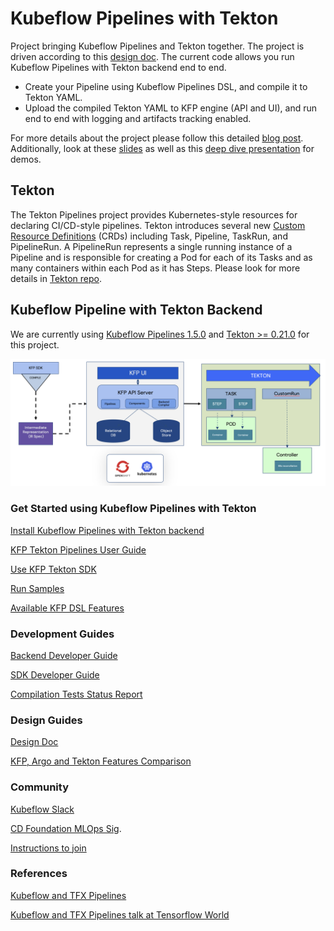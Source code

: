 # Kubeflow Pipelines with Tekton

Project bringing Kubeflow Pipelines and Tekton together. The project is driven
according to this [design doc](http://bit.ly/kfp-tekton). The current code allows
you run Kubeflow Pipelines with Tekton backend end to end.

* Create your Pipeline using Kubeflow Pipelines DSL, and compile it to Tekton YAML.
* Upload the compiled Tekton YAML to KFP engine (API and UI), and run end to end
  with logging and artifacts tracking enabled.

For more details about the project please follow this detailed [blog post](https://developer.ibm.com/blogs/kubeflow-pipelines-with-tekton-and-watson/).
Additionally, look at these [slides](https://www.slideshare.net/AnimeshSingh/kubeflow-pipelines-with-tekton-236769976)
as well as this [deep dive presentation](https://www.youtube.com/watch?v=AYIeNtXLT_k)
for demos.

## Tekton

The Tekton Pipelines project provides Kubernetes-style resources for declaring
CI/CD-style pipelines. Tekton introduces several new [Custom Resource Definitions](https://kubernetes.io/docs/concepts/extend-kubernetes/api-extension/custom-resources/)
(CRDs) including Task, Pipeline, TaskRun, and PipelineRun. A PipelineRun represents
a single running instance of a Pipeline and is responsible for creating a Pod for
each of its Tasks and as many containers within each Pod as it has Steps. Please
look for more details in [Tekton repo](https://github.com/tektoncd/pipeline).

## Kubeflow Pipeline with Tekton Backend

We are currently using [Kubeflow Pipelines 1.5.0](https://github.com/kubeflow/pipelines/releases/tag/1.5.0) and
[Tekton >= 0.21.0](https://github.com/tektoncd/pipeline/releases/tag/v0.21.0)
for this project.

![kfp-tekton](images/kfp-tekton.png)

### Get Started using Kubeflow Pipelines with Tekton

[Install Kubeflow Pipelines with Tekton backend](/guides/kfp_tekton_install.md)

[KFP Tekton Pipelines User Guide](/guides/kfp-user-guide/README.md)

[Use KFP Tekton SDK](/sdk/README.md)

[Run Samples](/samples/README.md)

[Available KFP DSL Features](/sdk/FEATURES.md)

### Development Guides

[Backend Developer Guide](/guides/developer_guide.md)

[SDK Developer Guide](/sdk/python/README.md)

[Compilation Tests Status Report](/sdk/python/tests/README.md)

### Design Guides

[Design Doc](http://bit.ly/kfp-tekton)

[KFP, Argo and Tekton Features Comparison](https://docs.google.com/spreadsheets/d/1LFUy86MhVrU2cRhXNsDU-OBzB4BlkT9C0ASD3hoXqpo/edit#gid=979402121)

### Community

[Kubeflow Slack](https://join.slack.com/t/kubeflow/shared_invite/zt-cpr020z4-PfcAue_2nw67~iIDy7maAQ)

[CD Foundation MLOps Sig](https://cd.foundation/blog/2020/02/11/announcing-the-cd-foundation-mlops-sig/).

[Instructions to join](https://github.com/cdfoundation/sig-mlops)

### References

[Kubeflow and TFX Pipelines](/samples/kfp-tfx)

[Kubeflow and TFX Pipelines talk at Tensorflow World](https://www.slideshare.net/AnimeshSingh/hybrid-cloud-kubeflow-and-tensorflow-extended-tfx)
